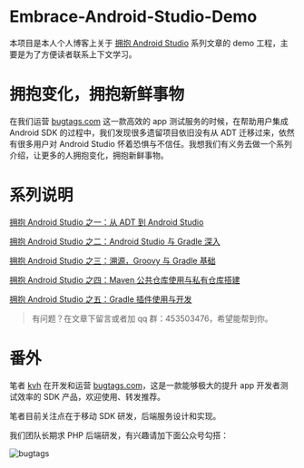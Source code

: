 # Embrace-Android-Studio-Demo
本项目是本人个人博客上关于 [拥抱 Android Studio](http://kvh.io/tags/EmbraceAndroidStudio/) 系列文章的 demo 工程，主要是为了方便读者联系上下文学习。

# 拥抱变化，拥抱新鲜事物
在我们运营 [bugtags.com](https://bugtags.com) 这一款高效的 app 测试服务的时候，在帮助用户集成 Android SDK 的过程中，我们发现很多遗留项目依旧没有从 ADT 迁移过来，依然有很多用户对 Android Studio 怀着恐惧与不信任。我想我们有义务去做一个系列介绍，让更多的人拥抱变化，拥抱新鲜事物。

# 系列说明
[拥抱 Android Studio 之一：从 ADT 到 Android Studio](http://kvh.io/2015/12/01/embrace-android-studio-migration/)

[拥抱 Android Studio 之二：Android Studio 与 Gradle 深入](http://kvh.io/2015/12/17/embrace-android-studio-indepth/)

[拥抱 Android Studio 之三：溯源，Groovy 与 Gradle 基础](http://kvh.io/2016/01/04/embrace-android-studio-groovy-gradle/)

[拥抱 Android Studio 之四：Maven 公共仓库使用与私有仓库搭建](http://kvh.io/2016/01/20/embrace-android-studio-maven-deploy/)

[拥抱 Android Studio 之五：Gradle 插件使用与开发](http://kvh.io/2016/03/28/embrace-android-studio-gradle-plugin/)

> 有问题？在文章下留言或者加 qq 群：453503476，希望能帮到你。

# 番外
笔者 [kvh](http://kvh.io) 在开发和运营 [bugtags.com](https://bugtags.com)，这是一款能够极大的提升 app 开发者测试效率的 SDK 产品，欢迎使用、转发推荐。

笔者目前关注点在于移动 SDK 研发，后端服务设计和实现。

我们团队长期求 PHP 后端研发，有兴趣请加下面公众号勾搭：

![bugtags](http://7sbltn.com1.z0.glb.clouddn.com/15-12-16/54933625.jpg)